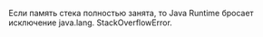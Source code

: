 Если память стека полностью занята, то Java Runtime бросает исключение java.lang.
StackOverflowError.